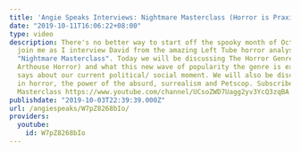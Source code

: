 ```yaml
---
title: 'Angie Speaks Interviews: Nightmare Masterclass (Horror is Praxis)'
date: "2019-10-11T16:06:22+08:00"
type: video
description: There's no better way to start off the spooky month of October than to
  join me as I interview David from the amazing Left Tube horror analysis channel,
  "Nightmare Masterclass". Today we will be discussing The Horror Genre (specifically
  Arthouse Horror) and what this new wave of popularity the genre is experiencing
  says about our current political/ social moment. We will also be discussing feminism
  in horror, the power of the absurd, surrealism and Petscop. Subscribe to Nightmare
  Masterclass https://www.youtube.com/channel/UCsoZWD7Uagg2yv3YcQ3zqBA
publishdate: "2019-10-03T22:39:39.000Z"
url: /angiespeaks/W7pZ8268bIo/
providers:
  youtube:
    id: W7pZ8268bIo
---
```

